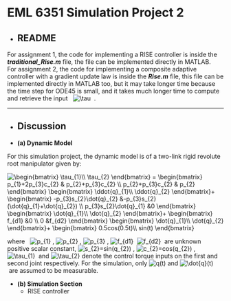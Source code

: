 # EML 6351 Simulation Project 2<br>

* ## README

For assignment 1, the code for implementing a RISE controller is inside the **_traditional_Rise.m_** file, the file can be implemented directly in MATLAB.<br>
For assignment 2, the code for implementing a composite adaptive controller with a gradient update law is inside the **_Rise.m_** file, this file can be implemented directly in MATLAB too, but it may take longer time because the time step for ODE45 is small, and it takes much longer time to compute and retrieve the input &nbsp; <img src="https://latex.codecogs.com/svg.latex?\tau" title="\tau" /> &nbsp;.<br>

-----------------------
* ## Discussion
* **(a) Dynamic Model**<br>

For this simulation project, the dynamic model is of a two-link rigid revolute root manipulator given by:<br>

<img src="https://latex.codecogs.com/svg.latex?\begin{bmatrix}&space;\tau_{1}\\&space;\tau_{2}&space;\end{bmatrix}&space;=&space;\begin{bmatrix}&space;p_{1}&plus;2p_{3}c_{2}&space;&&space;p_{2}&plus;p_{3}c_{2}&space;\\&space;p_{2}&plus;p_{3}c_{2}&space;&&space;p_{2}&space;\end{bmatrix}&space;\begin{bmatrix}&space;\ddot{q}_{1}\\&space;\ddot{q}_{2}&space;\end{bmatrix}&plus;&space;\begin{bmatrix}&space;-p_{3}s_{2}\dot{q}_{2}&space;&-p_{3}s_{2}(\dot{q}_{1}&plus;\dot{q}_{2})&space;\\&space;p_{3}s_{2}\dot{q}_{1}&space;&0&space;\end{bmatrix}&space;\begin{bmatrix}&space;\dot{q}_{1}\\&space;\dot{q}_{2}&space;\end{bmatrix}&plus;&space;\begin{bmatrix}&space;f_{d1}&space;&0&space;\\&space;0&space;&f_{d2}&space;\end{bmatrix}&space;\begin{bmatrix}&space;\dot{q}_{1}\\&space;\dot{q}_{2}&space;\end{bmatrix}&plus;&space;\begin{bmatrix}&space;0.5cos(0.5t)\\&space;sin(t)&space;\end{bmatrix}" title="\begin{bmatrix} \tau_{1}\\ \tau_{2} \end{bmatrix} = \begin{bmatrix} p_{1}+2p_{3}c_{2} & p_{2}+p_{3}c_{2} \\ p_{2}+p_{3}c_{2} & p_{2} \end{bmatrix} \begin{bmatrix} \ddot{q}_{1}\\ \ddot{q}_{2} \end{bmatrix}+ \begin{bmatrix} -p_{3}s_{2}\dot{q}_{2} &-p_{3}s_{2}(\dot{q}_{1}+\dot{q}_{2}) \\ p_{3}s_{2}\dot{q}_{1} &0 \end{bmatrix} \begin{bmatrix} \dot{q}_{1}\\ \dot{q}_{2} \end{bmatrix}+ \begin{bmatrix} f_{d1} &0 \\ 0 &f_{d2} \end{bmatrix} \begin{bmatrix} \dot{q}_{1}\\ \dot{q}_{2} \end{bmatrix}+ \begin{bmatrix} 0.5cos(0.5t)\\ sin(t) \end{bmatrix}" /><br>

where &nbsp; <img src="https://latex.codecogs.com/svg.latex?p_{1}" title="p_{1}" />&nbsp;,&nbsp;<img src="https://latex.codecogs.com/svg.latex?p_{2}" title="p_{2}" />&nbsp;,&nbsp;<img src="https://latex.codecogs.com/svg.latex?p_{3}" title="p_{3}" />&nbsp;,&nbsp;<img src="https://latex.codecogs.com/svg.latex?f_{d1}" title="f_{d1}" />&nbsp;&nbsp;<img src="https://latex.codecogs.com/svg.latex?f_{d2}" title="f_{d2}" />&nbsp; are unknown positive scalar constant,&nbsp;<img src="https://latex.codecogs.com/svg.latex?s_{2}=sin(q_{2})" title="s_{2}=sin(q_{2})" />&nbsp;,&nbsp;<img src="https://latex.codecogs.com/svg.latex?c_{2}=cos(q_{2})" title="c_{2}=cos(q_{2})" />&nbsp;,&nbsp;<img src="https://latex.codecogs.com/svg.latex?\tau_{1}" title="\tau_{1}" />&nbsp; and <img src="https://latex.codecogs.com/svg.latex?\tau_{2}" title="\tau_{2}" />&nbsp;denote the control torque inputs on the first and second joint respectively. For the simulation, only&nbsp;<img src="https://latex.codecogs.com/svg.latex?q(t)" title="q(t)" />&nbsp;and&nbsp;<img src="https://latex.codecogs.com/svg.latex?\dot{q}(t)" title="\dot{q}(t)" />&nbsp;are assumed to be measurable.<br>

* **(b) Simulation Section**<br>
    * RISE controller<br>






